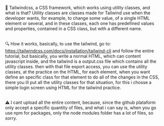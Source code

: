 💠 Tailwindcss, a CSS framework, which works using utility classes, and what is that? Utility classes are classes made for Tailwind use when the developer wants, for example, to change some value, of a single HTML element or several, and in these classes, each one has predefined values ​​and properties, contained in a CSS class, but with a different name. <br><br>

🔍 How it works, basically, to use the tailwind, go to: https://tailwindcss.com/docs/installation/tailwind-cli and follow the entire tutorial, but basically, you write a normal HTML, which can content javascript
inside, and the tailwind is a output.css file which contains all the utility classes. then with that file export access, you can use the utility classes, at the practice on the HTML, for each element, when you want define an specific class for that element to do all of the changes in the CSS, there you ill put all the utility classes for that situation, for this i chosse a simple login screen using HTML for the tailwind practice. <br><br>

⚠️ I cant upload all the entire content, because, since the github plataform only accept a specific quantity of files, and what i can say is, when you go use npm for packages, only
the node modules folder has a lot of files, so sorry.
